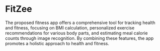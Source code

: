 # FitZee
The proposed fitness app offers a comprehensive tool for tracking health and fitness, focusing on BMI calculation, personalized exercise recommendations for various body parts, and estimating meal calorie counts through image recognition. By combining these features, the app promotes a holistic approach to health and fitness.
